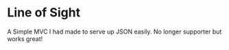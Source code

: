 # Line of Sight
A Simple MVC I had made to serve up JSON easily. No longer supporter but works great!
